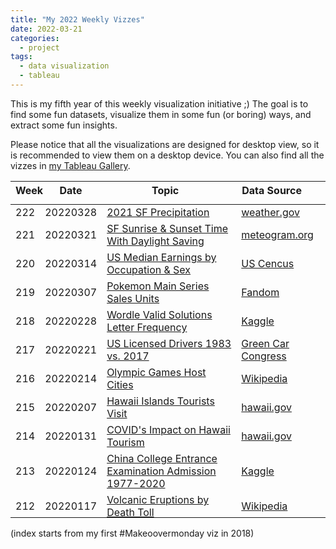 ```yaml
---
title: "My 2022 Weekly Vizzes"
date: 2022-03-21
categories:
  - project
tags:
  - data visualization
  - tableau
---
```


This is my fifth year of this weekly visualization initiative ;) The goal is to find some fun datasets, visualize them in some fun (or boring) ways, and extract some fun insights.  

Please notice that all the visualizations are designed for desktop view, so it is recommended to view them on a desktop device. You can also find all the vizzes in [my Tableau Gallery](https://public.tableau.com/profile/yu.dong#!/).  


<table>
<thead style="display:block;width:100%;">
<tr style="display:block;">
<th align="left" width="5%">Week</th>
<th width="15%">Date</th>
<th width="50%">Topic</th>
<th align="left" width="30%">Data Source</th>
</tr>
</thead>
<tbody style="display:block;height:500px;overflow:auto;width:100%;">
<tr>
<td align="left">222</td>
<td>20220328</td>
<td><a href="https://yudong-94.github.io/personal-website/data%20viz/WeeklyViz20220328">2021 SF Precipitation</a></td>
<td align="left"><a href="https://www.weather.gov/wrh/Climate?wfo=mtr">weather.gov</a></td>
</tr>
<tr>
<td align="left">221</td>
<td>20220321</td>
<td><a href="https://yudong-94.github.io/personal-website/data%20viz/WeeklyViz20220321">SF Sunrise & Sunset Time With Daylight Saving</a></td>
<td align="left"><a href="https://meteogram.org/sun/united-states/san-francisco/">meteogram.org</a></td>
</tr>
<tr>
<td align="left">220</td>
<td>20220314</td>
<td><a href="https://yudong-94.github.io/personal-website/data%20viz/WeeklyViz20220314">US Median Earnings by Occupation & Sex</a></td>
<td align="left"><a href="https://www.census.gov/data/tables/time-series/demo/income-poverty/historical-income-people.html">US Cencus</a></td>
</tr>
<tr>
<td align="left">219</td>
<td>20220307</td>
<td><a href="https://yudong-94.github.io/personal-website/data%20viz/WeeklyViz20220307">Pokemon Main Series Sales Units</a></td>
<td align="left"><a href="https://vgsales.fandom.com/wiki/Pok%C3%A9mon">Fandom</a></td>
</tr>
<tr>
<td align="left">218</td>
<td>20220228</td>
<td><a href="https://yudong-94.github.io/personal-website/data%20viz/WeeklyViz20220228">Wordle Valid Solutions Letter Frequency</a></td>
<td align="left"><a href="https://www.kaggle.com/bcruise/wordle-letter-frequencies">Kaggle</a></td>
</tr>
<tr>
<td align="left">217</td>
<td>20220221</td>
<td><a href="https://yudong-94.github.io/personal-website/data%20viz/WeeklyViz20220221">US Licensed Drivers 1983 vs. 2017</a></td>
<td align="left"><a href="https://www.greencarcongress.com/2019/02/20190202-sivak.html">Green Car Congress</a></td>
</tr>
<tr>
<td align="left">216</td>
<td>20220214</td>
<td><a href="https://yudong-94.github.io/personal-website/data%20viz/WeeklyViz20220214">Olympic Games Host Cities</a></td>
<td align="left"><a href="https://en.wikipedia.org/wiki/List_of_Olympic_Games_host_cities">Wikipedia</a></td>
</tr>
<tr>
<td align="left">215</td>
<td>20220207</td>
<td><a href="https://yudong-94.github.io/personal-website/data%20viz/WeeklyViz20220207">Hawaii Islands Tourists Visit</a></td>
<td align="left"><a href="https://data.uhero.hawaii.edu/dvw/#/module/char">hawaii.gov</a></td>
</tr>
<tr>
<td align="left">214</td>
<td>20220131</td>
<td><a href="https://yudong-94.github.io/personal-website/data%20viz/WeeklyViz20220131">COVID's Impact on Hawaii Tourism</a></td>
<td align="left"><a href="https://data.uhero.hawaii.edu/dvw/#/module/char">hawaii.gov</a></td>
</tr>
<tr>
<td align="left">213</td>
<td>20220124</td>
<td><a href="https://yudong-94.github.io/personal-website/data%20viz/WeeklyViz20220124">China College Entrance Examination Admission 1977-2020</a></td>
<td align="left"><a href="https://www.kaggle.com/g9g99g9g/china-college-entrance-examination-admission">Kaggle</a></td>
</tr>
<tr>
<td align="left">212</td>
<td>20220117</td>
<td><a href="https://yudong-94.github.io/personal-website/data%20viz/WeeklyViz20220117">Volcanic Eruptions by Death Toll</a></td>
<td align="left"><a href="https://en.wikipedia.org/wiki/List_of_volcanic_eruptions_by_death_toll">Wikipedia</a></td>
</tr>
<tr>
<td align="left">211</td>
<td>20220110</td>
<td><a href="https://yudong-94.github.io/personal-website/data%20viz/WeeklyViz20220110">GitHub Popular Languages 2012-2020</a></td>
<td align="left"><a href="https://www.kaggle.com/isaacwen/github-programming-languages-data?select=prs.csv">Kaggle</a></td>
</tr>
<tr>
<td align="left">210</td>
<td>20220103</td>
<td><a href="https://yudong-94.github.io/personal-website/data%20viz/WeeklyViz20220103">US IPOs 2019-2021</a></td>
<td align="left"><a href="https://stockanalysis.com/ipos/statistics/">Stockanalytics</a></td>
</tr>
</tbody>
</table>

(index starts from my first #Makeoovermonday viz in 2018)
